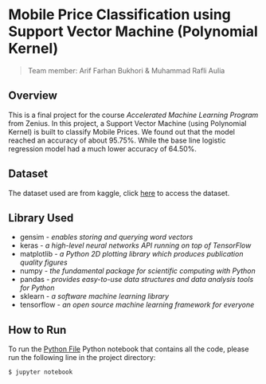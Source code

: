 # Mobile Price Classification using Support Vector Machine (Polynomial Kernel)

> Team member: Arif Farhan Bukhori & Muhammad Rafli Aulia
## Overview
This is a final project for the course _Accelerated Machine Learning Program_ from Zenius. In this project, a Support Vector Machine (using Polynomial Kernel) is built to classify Mobile Prices. We found out that the model reached an accuracy of about 95.75%. While the base line logistic regression model had a much lower accuracy of 64.50%.

## Dataset
The dataset used are from kaggle, click [here](https://www.kaggle.com/datasets/iabhishekofficial/mobile-price-classification) to access the dataset.

## Library Used
- gensim - *enables storing and querying word vectors*
- keras - *a high-level neural networks API running on top of TensorFlow*
- matplotlib - *a Python 2D plotting library which produces publication quality figures*
- numpy - *the fundamental package for scientific computing with Python*
- pandas - *provides easy-to-use data structures and data analysis tools for Python*
- sklearn - *a software machine learning library*
- tensorflow - *an open source machine learning framework for everyone*

## How to Run

To run the [Python File](https://github.com/riffarhan/final-project-kelompok-01-Diajeng-Ciptaning-Ayu/blob/main/Mobile_Price_Classification_01_Diajeng_Ciptaning_Ayu.ipynb) Python notebook that contains all the code, please run the following line in the project directory:

```bash
$ jupyter notebook
```



